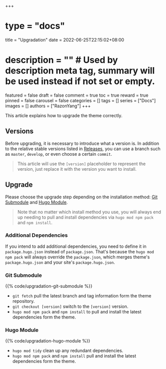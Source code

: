 +++
# type = "docs"
title = "Upgradation"
date = 2022-06-25T22:15:02+08:00
# description = "" # Used by description meta tag, summary will be used instead if not set or empty.
featured = false
draft = false
comment = true
toc = true
reward = true
pinned = false
carousel = false
categories = []
tags = []
series = ["Docs"]
images = []
authors = ["RazonYang"]
+++

This article explains how to upgrade the theme correctly.

<!--more-->

## Versions

Before upgrading, it is necessary to introduce what a version is. In addition to the relative stable versions listed in [Releases](https://github.com/razonyang/hugo-theme-bootstrap/releases), you can use a branch such as `master`, `develop`, or even choose a certain `commit`.

> This article will use the `[version]` placeholder to represent the version, just replace it with the version you want to install.

## Upgrade

Please choose the upgrade step depending on the installation method: [Git Submodule](#git-submodule) and [Hugo Module](#hugo-module).

> Note that no matter which install method you use, you will always end up needing to pull and install dependencies via `hugo mod npm pack` and `npm install`.

### Additional Dependencies

If you intend to add additional dependencies, you need to define it in `package.hugo.json` instead of `package.json`.
That's because the `hugo mod npm pack` will always override the `package.json`, which merges theme's `package.hugo.json` and your site's `package.hugo.json`.

### Git Submodule

{{% code/upgradation-git-submodule %}}

- `git fetch` pull the latest branch and tag information form the theme repository.
- `git checkout [version]` switch to the `[version]` version.
- `hugo mod npm pack` and `npm install` to pull and install the latest dependencies form the theme.

### Hugo Module

{{% code/upgradation-hugo-module %}}

- `hugo mod tidy` clean up any redundant dependencies.
- `hugo mod npm pack` and `npm install` pull and install the latest dependencies form the theme.
